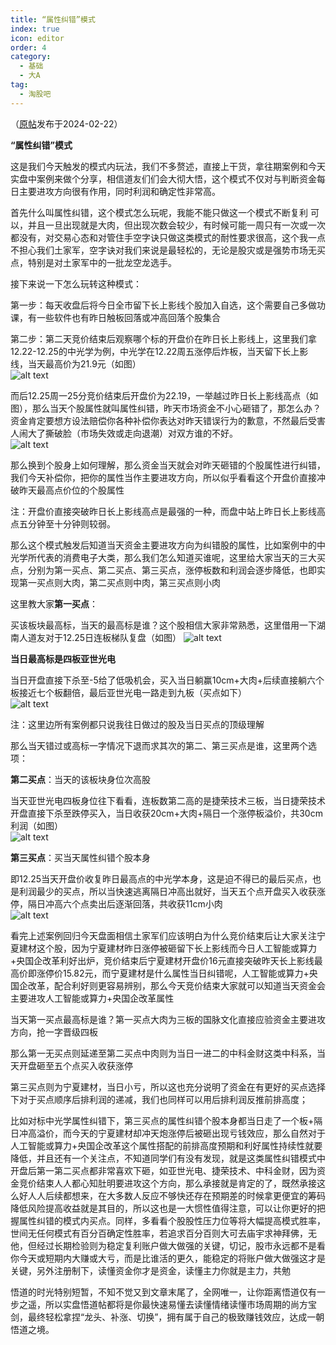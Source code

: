 ```yaml
---
title: “属性纠错”模式
index: true
icon: editor
order: 4
category:
  - 基础
  - 大A
tag:
  - 淘股吧
---
```


（[原帖](https://www.taoguba.com.cn/Article/5655263/1)发布于2024-02-22）  

**“属性纠错”模式**  

这是我们今天触发的模式内玩法，我们不多赘述，直接上干货，拿往期案例和今天实盘中案例来做个分享，相信道友们们会大彻大悟，这个模式不仅对与判断资金每日主要进攻方向很有作用，同时利润和确定性非常高。  

首先什么叫属性纠错，这个模式怎么玩呢，我能不能只做这一个模式不断复利
可以，并且一旦出现就是大肉，但出现次数会较少，有时候可能一周只有一次或一次都没有，对交易心态和对管住手空字诀只做这类模式的耐性要求很高，这个我一点不担心我们土家军，空字诀对我们来说是最轻松的，无论是股灾或是强势市场无买点，特别是对土家军中的一批龙空龙选手。  

接下来说一下怎么玩转这种模式：  

第一步：每天收盘后将今日全市留下长上影线个股加入自选，这个需要自己多做功课，有一些软件也有昨日触板回落或冲高回落个股集合  

第二步：第二天竞价结束后观察哪个标的开盘价在昨日长上影线上，这里我们拿12.22-12.25的中光学为例，中光学在12.22周五涨停后炸板，当天留下长上影线，当天最高价为21.9元（如图）  
![alt text](e7xz8b1mgnu2.jpg_760w.jpg)  

而后12.25周一25分竞价结束后开盘价为22.19，一举越过昨日长上影线高点（如图），那么当天个股属性就叫属性纠错，昨天市场资金不小心砸错了，那怎么办？资金肯定要想方设法赔偿你各种补偿你表达对昨天错误行为的歉意，不然最后受害人闹大了撕破脸（市场失效或走向退潮）对双方谁的不好。  
![alt text](zvwoqn47me0u.jpg_760w.jpg)  

那么换到个股身上如何理解，那么资金当天就会对昨天砸错的个股属性进行纠错，我们今天补偿你，把你的属性当作主要进攻方向，所以似乎看看这个开盘价直接冲破昨天最高点价位的个股属性  

注：开盘价直接突破昨日长上影线高点是最强的一种，而盘中站上昨日长上影线高点五分钟至十分钟则较弱。  

那么这个模式触发后知道当天资金主要进攻方向为纠错股的属性，比如案例中的中光学所代表的消费电子大类，那么我们怎么知道买谁呢，这里给大家当天的三大买点，分别为第一买点、第二买点、第三买点，涨停板数和利润会逐步降低，也即实现第一买点则大肉，第二买点则中肉，第三买点则小肉  

这里教大家**第一买点**：  

买该板块最高标，当天的最高标是谁？这个股相信大家非常熟悉，这里借用一下湖南人道友对于12.25日连板梯队复盘（如图）
![alt text](0m6g24ihnvu2.jpg_760w.jpg)  

**当日最高标是四板亚世光电**  

当日开盘直接下杀至-5给了低吸机会，买入当日躺赢10cm+大肉+后续直接躺六个板接近七个板翻倍，最后亚世光电一路走到九板（买点如下）  
![alt text](8dqzqgi6f9u2.jpg_760w.jpg)  

注：这里边所有案例都只说我往日做过的股及当日买点的顶级理解  

那么当天错过或高标一字情况下退而求其次的第二、第三买点是谁，这里两个选项：  

**第二买点**：当天的该板块身位次高股  

当天亚世光电四板身位往下看看，连板数第二高的是捷荣技术三板，当日捷荣技术开盘直接下杀至跌停买入，当日收获20cm+大肉+隔日一个涨停板溢价，共30cm利润（如图）  
![alt text](6q12fvybki2u.jpg_760w.jpg)  

**第三买点**：买当天属性纠错个股本身  

即12.25当天开盘价收复昨日最高点的中光学本身，这是迫不得已的最后买点，也是利润最少的买点，所以当快速逃离隔日冲高出就好，当天五个点开盘买入收获涨停，隔日冲高六个点卖出后逐渐回落，共收获11cm小肉  
![alt text](di8dzhfnvcku.jpg_760w.jpg)  

看完上述案例回归今天盘面相信土家军们应该明白为什么竞价结束后让大家关注宁夏建材这个股，因为宁夏建材昨日涨停被砸留下长上影线而今日人工智能或算力+央国企改革利好出炉，竞价结束后宁夏建材开盘价16元直接突破昨天长上影线最高价即涨停价15.82元，而宁夏建材是什么属性当日纠错呢，人工智能或算力+央国企改革，配合利好则更容易辨别，那么今天竞价结束大家就可以知道当天资金会主要进攻人工智能或算力+央国企改革属性  

当天第一买点最高标是谁？第一买点大肉为三板的国脉文化直接应验资金主要进攻方向，抢一字晋级四板  

那么第一无买点则延递至第二买点中肉则为当日一进二的中科金财这类中科系，当天开盘砸至五个点买入收获涨停  

第三买点则为宁夏建材，当日小亏，所以这也充分说明了资金在有更好的买点选择下对于买点顺序后排利润的递减，我们也同样可以用后排利润反推前排高度；  

比如对标中光学属性纠错下，第三买点的属性纠错个股本身都当日走了一个板+隔日冲高溢价，而今天的宁夏建材却冲天炮涨停后被砸出现亏钱效应，那么自然对于人工智能或算力+央国企改革这个属性搭配的前排高度预期和利好属性持续性就要降低，并且还有一个关注点，不知道同学们有没有发现，就是这类属性纠错模式中开盘后第一第二买点都非常喜欢下砸，如亚世光电、捷荣技术、中科金财，因为资金竞价结束人人都心知肚明要进攻这个方向，那么承接就是肯定的了，既然承接这么好人人后续都想来，在大多数人反应不够快还存在预期差的时候拿更便宜的筹码降低风险提高收益就是其目的，所以这也是一大惯性值得注意，可以让你更好的把握属性纠错的模式内买点。同样，多看看个股股性压力位等将大幅提高模式胜率，世间无任何模式有百分百确定性胜率，若追求百分百则大可去庙宇求神拜佛，无他，但经过长期检验则为稳定复利账户做大做强的关键，切记，股市永远都不是看你今天或短期内大赚或大亏，而是比谁活的更久，能稳定的将账户做大做强这才是关键，另外注册制下，读懂资金你才是资金，读懂主力你就是主力，共勉  

悟道的时光特别短暂，不知不觉又到文章末尾了，全网唯一，让你距离悟道仅有一步之遥，所以实盘悟道帖都将是你最快速易懂去读懂情绪读懂市场周期的尚方宝剑，最终轻松拿捏“龙头、补涨、切换”，拥有属于自己的极致赚钱效应，达成一朝悟道之境。  
